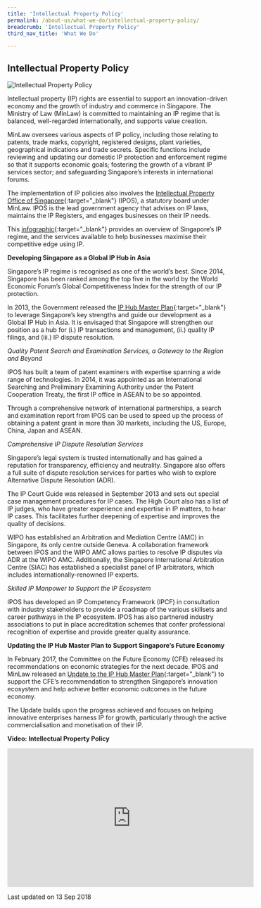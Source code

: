 ```yaml
---
title: 'Intellectual Property Policy'
permalink: /about-us/what-we-do/intellectual-property-policy/
breadcrumb: 'Intellectual Property Policy'
third_nav_title: 'What We Do'

---
```



<style> 
 .image {width: 600px;} 
 .image img {max-width: 100%;} 
</style>

Intellectual Property Policy
---

<div class="image"><img src="/images/IPPD.jpg/" title="Intellectual Property Policy" alt="Intellectual Property Policy"></div>

Intellectual property (IP) rights are essential to support an innovation-driven economy and the growth of industry and commerce in Singapore. The Ministry of Law (MinLaw) is committed to maintaining an IP regime that is balanced, well-regarded internationally, and supports value creation.

MinLaw oversees various aspects of IP policy, including those relating to patents, trade marks, copyright, registered designs, plant varieties, geographical indications and trade secrets. Specific functions include reviewing and updating our domestic IP protection and enforcement regime so that it supports economic goals; fostering the growth of a vibrant IP services sector; and safeguarding Singapore’s interests in international forums.

The implementation of IP policies also involves the [Intellectual Property Office of Singapore](https://www.ipos.gov.sg/){:target="_blank"} (IPOS), a statutory board under MinLaw. IPOS is the lead government agency that advises on IP laws, maintains the IP Registers, and engages businesses on their IP needs.

This [infographic](/files/Singapore-Intellectual-Property-Regime-2018.pdf/){:target="_blank"} provides an overview of Singapore’s IP regime, and the services available to help businesses maximise their competitive edge using IP.

**Developing Singapore as a Global IP Hub in Asia**

Singapore’s IP regime is recognised as one of the world’s best. Since 2014, Singapore has been ranked among the top five in the world by the World Economic Forum’s Global Competitiveness Index for the strength of our IP protection.

In 2013, the Government released the [IP Hub Master Plan](/files/IP-HUB-MASTER-PLAN-REPORT-2-APR-2013.pdf/){:target="_blank"} to leverage Singapore’s key strengths and guide our development as a Global IP Hub in Asia. It is envisaged that Singapore will strengthen our position as a hub for (i.) IP transactions and management, (ii.) quality IP filings, and (iii.) IP dispute resolution.

*Quality Patent Search and Examination Services, a Gateway to the Region and Beyond*

IPOS has built a team of patent examiners with expertise spanning a wide range of technologies. In 2014, it was appointed as an International Searching and Preliminary Examining Authority under the Patent Cooperation Treaty, the first IP office in ASEAN to be so appointed.

Through a comprehensive network of international partnerships, a search and examination report from IPOS can be used to speed up the process of obtaining a patent grant in more than 30 markets, including the US, Europe, China, Japan and ASEAN.

*Comprehensive IP Dispute Resolution Services*

Singapore’s legal system is trusted internationally and has gained a reputation for transparency, efficiency and neutrality. Singapore also offers a full suite of dispute resolution services for parties who wish to explore Alternative Dispute Resolution (ADR).

The IP Court Guide was released in September 2013 and sets out special case management procedures for IP cases. The High Court also has a list of IP judges, who have greater experience and expertise in IP matters, to hear IP cases. This facilitates further deepening of expertise and improves the quality of decisions.

WIPO has established an Arbitration and Mediation Centre (AMC) in Singapore, its only centre outside Geneva. A collaboration framework between IPOS and the WIPO AMC allows parties to resolve IP disputes via ADR at the WIPO AMC. Additionally, the Singapore International Arbitration Centre (SIAC) has established a specialist panel of IP arbitrators, which includes internationally-renowned IP experts.

*Skilled IP Manpower to Support the IP Ecosystem*

IPOS has developed an IP Competency Framework (IPCF) in consultation with industry stakeholders to provide a roadmap of the various skillsets and career pathways in the IP ecosystem. IPOS has also partnered industry associations to put in place accreditation schemes that confer professional recognition of expertise and provide greater quality assurance.

**Updating the IP Hub Master Plan to Support Singapore’s Future Economy**

In February 2017, the Committee on the Future Economy (CFE) released its recommendations on economic strategies for the next decade. IPOS and MinLaw released an [Update to the IP Hub Master Plan](/files/Update-to-IP-Hub-Master-Plan.pdf/){:target="_blank"} to support the CFE’s recommendation to strengthen Singapore’s innovation ecosystem and help achieve better economic outcomes in the future economy.

The Update builds upon the progress achieved and focuses on helping innovative enterprises harness IP for growth, particularly through the active commercialisation and monetisation of their IP.

**Video: Intellectual Property Policy**

<div class="bp-youtube"><iframe width="560" height="315" src="https://www.youtube.com/embed/YCoXdVYspbM?rel=0" title="Intellectual Property Policy" frameborder="0" allow="accelerometer; autoplay; encrypted-media; gyroscope; picture-in-picture" allowfullscreen></iframe></div>

<p class="right-side-updated">Last updated on 13 Sep 2018</p>
